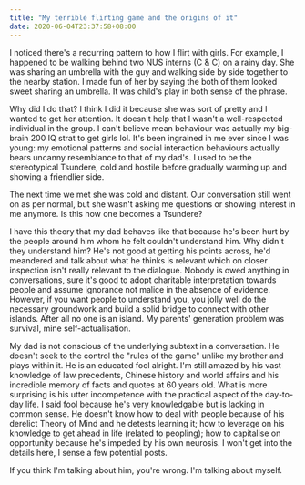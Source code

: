 ```yaml
---
title: "My terrible flirting game and the origins of it"
date: 2020-06-04T23:37:58+08:00
---
```


I noticed there's a recurring pattern to how I flirt with girls. For example, I happened to be walking behind two NUS interns (C & C) on a rainy day. She was sharing an umbrella with the guy and walking side by side together to the nearby station. I made fun of her by saying the both of them looked sweet sharing an umbrella. It was child's play in both sense of the phrase. 

Why did I do that? I think I did it because she was sort of pretty and I wanted to get her attention. It doesn't help that I wasn't a well-respected individual in the group. I can't believe mean behaviour was actually my big-brain 200 IQ strat to get girls lol. It's been ingrained in me ever since I was young: my emotional patterns and social interaction behaviours actually bears uncanny resemblance to that of my dad's. I used to be the stereotypical Tsundere, cold and hostile before gradually warming up and showing a friendlier side. 

The next time we met she was cold and distant. Our conversation still went on as per normal, but she wasn't asking me questions or showing interest in me anymore. Is this how one becomes a Tsundere? 

I have this theory that my dad behaves like that because he's been hurt by the people around him whom he felt couldn't understand him. Why didn't they understand him? He's not good at getting his points across, he'd meandered and talk about what he thinks is relevant which on closer inspection isn't really relevant to the dialogue. Nobody is owed anything in conversations, sure it's good to adopt charitable interpretation towards people and assume ignorance not malice in the absence of evidence. However, if you want people to understand you, you jolly well do the necessary groundwork and build a solid bridge to connect with other islands. After all no one is an island. My parents' generation problem was survival, mine self-actualisation. 

My dad is not conscious of the underlying subtext in a conversation. He doesn't seek to the control the "rules of the game" unlike my brother and plays within it. He is an educated fool alright. I'm still amazed by his vast knowledge of law precedents, Chinese history and world affairs and his incredible memory of facts and quotes at 60 years old. What is more surprising is his utter incompetence with the practical aspect of the day-to-day life. I said fool because he's very knowledgable but is lacking in common sense. He doesn't know how to deal with people because of his derelict Theory of Mind and he detests learning it; how to leverage on his knowledge to get ahead in life (related to peopling); how to capitalise on opportunity because he's impeded by his own neurosis. I won't get into the details here, I sense a few potential posts. 

If you think I'm talking about him, you're wrong. I'm talking about myself.